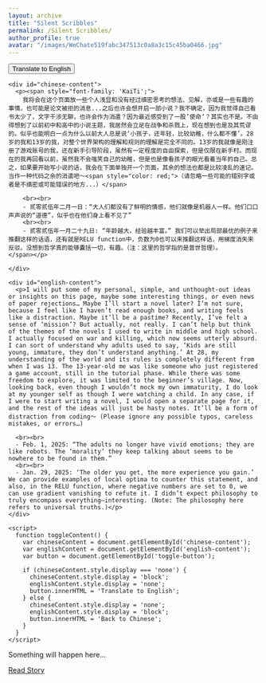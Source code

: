 ```yaml
---
layout: archive
title: "Silent Scribbles"
permalink: /Silent Scribbles/
author_profile: true
avatar: "/images/WeChate519fabc347513c0a8a3c15c45ba0466.jpg"
---
```


<html>
  <head>
    <style>
      #chinese-content {
        display: block;  /* Show Chinese content by default */
      }
      #english-content {
        display: none;  /* Hide English content initially */
      }
    </style>
  </head>
  <body>
    <button id="toggle-button" onclick="toggleContent()">Translate to English</button>
    
    <div id="chinese-content">
      <p><span style="font-family: 'KaiTi';">
        我将会在这个页面放一些个人浅显和没有经过缜密思考的想法、见解，亦或是一些有趣的事情，也可能是论文被拒的消息...之后也许会想开启一部小说？我不确定，因为我觉得自己看书太少了，文字干涉无聊，也许会作为消遣？因为最近感受到了一股’使命‘？其实也不是。不由得想到了以前初中和高中的小说主题，我居然会立足在战争和杀戮上，现在想到也是及其荒谬的。似乎也能明白一点为什么以前大人总是说‘小孩子，还年轻，比较幼稚，什么都不懂’。28岁的我和13岁的我，对整个世界架构的理解和规则的理解是完全不同的。13岁的我就像是刚注册了游戏账号的我，还在新手引导阶段，虽然有一定程度的自由探索，但是仅限在新手村。而现在的我再回看以前，虽然我不会嗤笑自己的幼稚，但是也是像看孩子的眼光看着当年的自己。总之，如果要开始写小说的话，我会在下面单独开一个页面，其余的想法也都是比较凌乱的速记。当作一种代码之余的消遣吧～<span style="color: red;">（请忽略一些可能的错别字或者是不缜密或可能错误的地方...）</span>
        
        <br><br>
        - 贰零贰伍年二月一日：“大人们都没有了鲜明的情感，他们就像是机器人一样。他们口口声声说的“道德”，似乎也在他们身上看不见了”
        <br><br>
        - 贰零贰伍年一月二十九日: “年龄越大，经验越丰富。” 我们可以举出局部最优的例子来推翻这样的话语，还有就是RELU function中，负数为0也可以来推翻这样话，用梯度消失来反驳。没想到哲学真的能够囊括一切，有趣。（注：这里的哲学指的是普世哲理）。 
    </span></p> 
      
    </div>
    
    <div id="english-content">
      <p>I will put some of my personal, simple, and unthought-out ideas or insights on this page, maybe some interesting things, or even news of paper rejections… Maybe I’ll start a novel later? I’m not sure, because I feel like I haven’t read enough books, and writing feels like a distraction. Maybe it’ll be a pastime? Recently, I’ve felt a sense of ‘mission’? But actually, not really. I can’t help but think of the themes of the novels I used to write in middle and high school. I actually focused on war and killing, which now seems utterly absurd. I can sort of understand why adults used to say, ‘Kids are still young, immature, they don’t understand anything.’ At 28, my understanding of the world and its rules is completely different from when I was 13. The 13-year-old me was like someone who just registered a game account, still in the tutorial phase. While there was some freedom to explore, it was limited to the beginner’s village. Now, looking back, even though I wouldn’t mock my own immaturity, I do look at my younger self as though I were watching a child. In any case, if I were to start writing a novel, I would open a separate page for it, and the rest of the ideas will just be hasty notes. It’ll be a form of distraction from coding～ (Please ignore any possible typos, careless mistakes, or errors…)
      
      <br><br>
      - Feb. 1, 2025: “The adults no longer have vivid emotions; they are like robots. The ‘morality’ they keep talking about seems to be nowhere to be found in them.”
      <br><br>
      - Jan. 29, 2025: ‘The older you get, the more experience you gain.’ We can provide examples of local optima to counter this statement, and also, in the RELU function, where negative numbers are set to 0, we can use gradient vanishing to refute it. I didn’t expect philosophy to truly encompass everything—interesting. (Note: The philosophy here refers to universal truths.)</p>
    </div>

    <script>
      function toggleContent() {
        var chineseContent = document.getElementById('chinese-content');
        var englishContent = document.getElementById('english-content');
        var button = document.getElementById('toggle-button');

        if (chineseContent.style.display === 'none') {
          chineseContent.style.display = 'block';
          englishContent.style.display = 'none';
          button.innerHTML = 'Translate to English';
        } else {
          chineseContent.style.display = 'none';
          englishContent.style.display = 'block';
          button.innerHTML = 'Back to Chinese';
        }
      }
    </script>
  </body>
</html>

Something will happen here...

[Read Story](/Story/)

<section id="comments">
  <script src="https://utteranc.es/client.js"
          repo="RuohanLixyf/RuohanLixyf.github.io"
          issue-term="pathname"
          theme="github-light"
          crossorigin="anonymous"
          async>
  </script>
</section>

